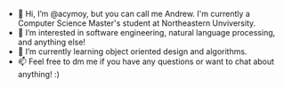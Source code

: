 - 👋 Hi, I’m @acymoy, but you can call me Andrew. I'm currently a Computer Science Master's student at Northeastern Unviversity.
- 👀 I’m interested in software engineering, natural language processing, and anything else!
- 🌱 I’m currently learning object oriented design and algorithms.
- 📫 Feel free to dm me if you have any questions or want to chat about anything! :)

<!---
acymoy/acymoy is a ✨ special ✨ repository because its `README.md` (this file) appears on your GitHub profile.
You can click the Preview link to take a look at your changes.
--->
